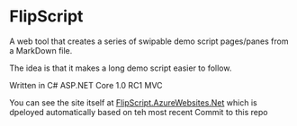 # FlipScript
A web tool that creates a series of swipable demo script pages/panes from a MarkDown file.

The idea is that it makes a long demo script easier to follow.

Written in C# ASP.NET Core 1.0 RC1 MVC

You can see the site itself at [FlipScript.AzureWebsites.Net](http://FlipScript.AzureWebsites.net) which is dpeloyed automatically based on teh most recent Commit to this repo
